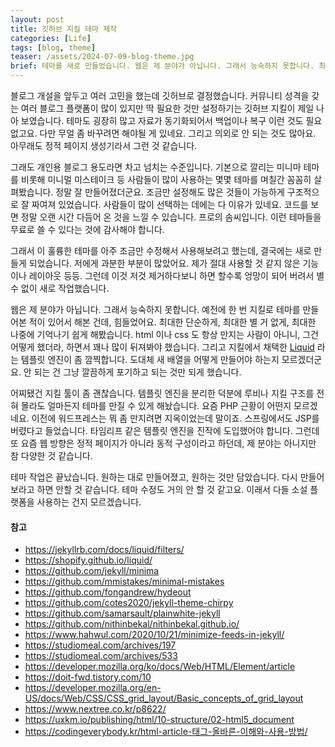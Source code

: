 ```yaml
---
layout: post
title: 깃허브 지킬 테마 제작
categories: [Life]
tags: [blog, theme]
teaser: /assets/2024-07-09-blog-theme.jpg
brief: 테마를 새로 만들었습니다. 웹은 제 분야가 아닙니다. 그래서 능숙하지 못합니다. 최대한 단순하게, 최대한 별 거 없게, 최대한 나중에 기억나기 쉽게 해봤습니다. 원하는 대로 만들어졌고, 원하는 것만 담았습니다. 다시 만들어 보라고 하면 안할 것 같습니다.
---
```


블로그 개설을 앞두고 여러 고민을 했는데 깃허브로 결정했습니다. 커뮤니티 성격을 갖는 여러 블로그 플랫폼이 많이 있지만 딱 필요한 것만 설정하기는 깃허브 지킬이 제일 나아 보였습니다. 테마도 굉장히 많고 자료가 동기화되어서 백업이나 복구 이런 것도 필요없고요. 다만 무얼 좀 바꾸려면 해야될 게 있네요. 그리고 의외로 안 되는 것도 많아요. 아무래도 정적 페이지 생성기라서 그런 것 같습니다.

그래도 개인용 블로그 용도라면 차고 넘치는 수준입니다. 기본으로 깔리는 미니마 테마를 비롯해 미니멀 미스테이크 등 사람들이 많이 사용하는 몇몇 테마를 며칠간 꼼꼼히 살펴봤습니다. 정말 잘 만들어졌더군요. 조금만 설정해도 많은 것들이 가능하게 구조적으로 잘 짜여져 있었습니다. 사람들이 많이 선택하는 데에는 다 이유가 있네요. 코드를 보면 정말 오랜 시간 다듬어 온 것을 느낄 수 있습니다. 프로의 솜씨입니다. 이런 테마들을 무료로 쓸 수 있다는 것에 감사해야 합니다.

그래서 이 훌륭한 테마를 아주 조금만 수정해서 사용해보려고 했는데, 결국에는 새로 만들게 되었습니다. 저에게 과분한 부분이 많았어요. 제가 절대 사용할 것 같지 않은 기능이나 레이아웃 등등. 그런데 이것 저것 제거하다보니 하면 할수록 엉망이 되어 버려서 별 수 없이 새로 작업했습니다.

웹은 제 분야가 아닙니다. 그래서 능숙하지 못합니다. 예전에 한 번 지킬로 테마를 만들어본 적이 있어서 해본 건데, 힘들었어요. 최대한 단순하게, 최대한 별 거 없게, 최대한 나중에 기억나기 쉽게 해봤습니다. html 이나 css 도 항상 만지는 사람이 아니니, 그건 어떻게 했더라, 하면서 꽤나 많이 뒤져봐야 했습니다. 그리고 지킬에서 채택한 [Liquid](https://shopify.github.io/liquid/) 라는 템플릿 엔진이 좀 깜찍합니다. 도대체 새 배열을 어떻게 만들어야 하는지 모르겠더군요. 안 되는 건 그냥 깔끔하게 포기하고 되는 것만 되게 했습니다.

어찌됐건 지킬 툴이 좀 괜찮습니다. 템플릿 엔진을 분리한 덕분에 루비나 지킬 구조를 전혀 몰라도 얼마든지 테마를 만질 수 있게 해놨습니다. 요즘 PHP 근황이 어떤지 모르겠네요. 이전에 워드프레스는 뭐 좀 만지려면 지옥이었는데 말이죠. 스프링에서도 JSP를 버렸다고 들었습니다. 타임리프 같은 템플릿 엔진을 진작에 도입했어야 합니다. 그런데 또 요즘 웹 방향은 정적 페이지가 아니라 동적 구성이라고 하던데, 제 분야는 아니지만 참 다양한 것 같습니다.

테마 작업은 끝났습니다. 원하는 대로 만들어졌고, 원하는 것만 담았습니다. 다시 만들어 보라고 하면 안할 것 같습니다. 테마 수정도 거의 안 할 것 같고요. 이래서 다들 소설 플랫폼을 사용하는 건지 모르겠습니다.


#### 참고
* <https://jekyllrb.com/docs/liquid/filters/>
* <https://shopify.github.io/liquid/>
* <https://github.com/jekyll/minima>
* <https://github.com/mmistakes/minimal-mistakes>
* <https://github.com/fongandrew/hydeout>
* <https://github.com/cotes2020/jekyll-theme-chirpy>
* <https://github.com/samarsault/plainwhite-jekyll>
* <https://github.com/nithinbekal/nithinbekal.github.io/>
* <https://www.hahwul.com/2020/10/21/minimize-feeds-in-jekyll/>
* <https://studiomeal.com/archives/197>
* <https://studiomeal.com/archives/533>
* <https://developer.mozilla.org/ko/docs/Web/HTML/Element/article>
* <https://doit-fwd.tistory.com/10>
* <https://developer.mozilla.org/en-US/docs/Web/CSS/CSS_grid_layout/Basic_concepts_of_grid_layout>
* <https://www.nextree.co.kr/p8622/>
* <https://uxkm.io/publishing/html/10-structure/02-html5_document>
* <https://codingeverybody.kr/html-article-태그-올바른-이해와-사용-방법/>

